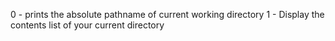 0 - prints the absolute pathname of current working directory
1 - Display the contents list of your current directory
